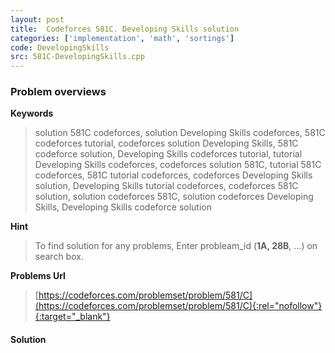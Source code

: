 ```yaml
---
layout: post
title:  Codeforces 581C. Developing Skills solution
categories: ['implementation', 'math', 'sortings']
code: DevelopingSkills
src: 581C-DevelopingSkills.cpp
---
```

### **Problem overviews**

**Keywords**
> solution 581C codeforces, solution Developing Skills codeforces, 581C codeforces tutorial, codeforces solution Developing Skills, 581C codeforce solution, Developing Skills codeforces tutorial, tutorial Developing Skills codeforces, codeforces solution 581C, tutorial 581C codeforces, 581C tutorial codeforces, codeforces Developing Skills solution, Developing Skills tutorial codeforces, codeforces 581C solution, solution codeforces 581C, solution codeforces Developing Skills, Developing Skills codeforce solution

**Hint**
> To find solution for any problems, Enter probleam_id (**1A, 28B**, ...) on search box. 

**Problems Url**
> [https://codeforces.com/problemset/problem/581/C](https://codeforces.com/problemset/problem/581/C){:rel="nofollow"}{:target="_blank"}

#### **Solution**



